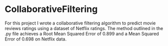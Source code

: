 # CollaborativeFiltering
For this project I wrote a collaborative filtering algorithm to predict movie reviews ratings using a dataset of Netflix ratings. The method outlined in the .py file achieves a Root Mean Squared Error of 0.899 and a Mean Squared Error of 0.698 on Netflix data.

